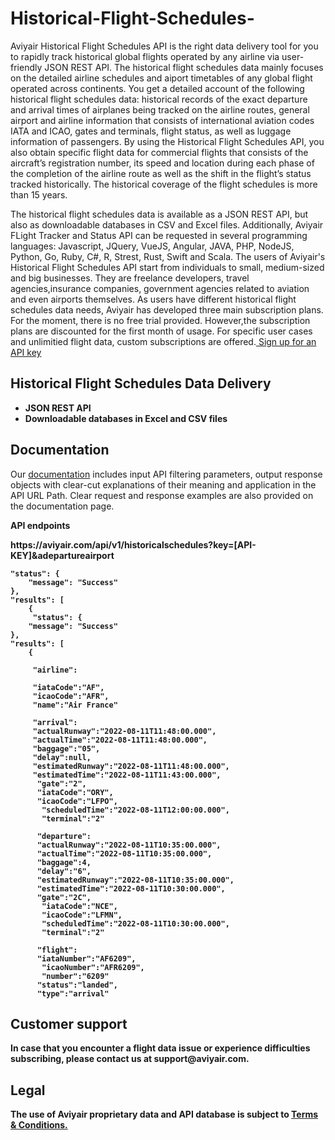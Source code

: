 # Historical-Flight-Schedules-
Aviyair Historical Flight Schedules API is the right data delivery tool for you to rapidly track historical global flights operated by any airline via user-friendly JSON REST API. The historical flight schedules data mainly focuses on the detailed airline schedules and aiport timetables of any global flight operated across continents. 
You get a detailed account of the following historical flight schedules data: historical records of the exact departure and arrival times of airplanes being tracked on the airline routes, general airport and airline information that consists of international aviation codes IATA and ICAO, gates and terminals, flight status, as well as luggage information of passengers. By using the Historical Flight Schedules API, you also obtain specific flight data for commercial flights that consists of the aircraft’s registration number, its speed and location during each phase of the completion of the airline route as well as the shift in the flight’s status tracked historically. The historical coverage of the flight schedules is more than 15 years. 

The historical flight schedules data is available as a JSON REST API, but also as downloadable databases in CSV and Excel files. Additionally, Aviyair FLight Tracker and Status API can be requested in several programming languages: Javascript, JQuery, VueJS, Angular, JAVA, PHP, NodeJS, Python, Go, Ruby, C#, R, Strest, Rust, Swift and Scala. 
The users of Aviyair's Historical Flight Schedules API start from individuals to small, medium-sized and big businesses. They are freelance developers, travel agencies,insurance companies, government agencies related to aviation and even airports themselves. 
As users have different historical flight schedules data needs, Aviyair has developed three main subscription plans. For the moment, there is no free trial provided. However,the subscription plans are discounted for the first month of usage. For specific user cases and unlimitied flight data, custom subscriptions are offered.<a href="https://aviyair.com/pricing-subscription-plans/" rel="nofollow"> Sign up for an API key</a>

<h2> Historical Flight Schedules Data Delivery</h2>
<ul>
 	<li><strong>JSON REST API</strong></li>
 	<li><strong>Downloadable databases in Excel and CSV files </strong></li>
</ul>

<h2>Documentation</h2>

Our <a href="https://aviyair.com/documentation/" rel="nofollow">documentation</a> includes input API filtering parameters, output response objects with clear-cut explanations of their meaning and application in the API URL Path. Clear request and response examples are also provided on the documentation page.

<p><strong>API endpoints<p>
https://aviyair.com/api/v1/historicalschedules?key=[API-KEY]&adepartureairport



    "status": {
        "message": "Success"
    },
    "results": [
        {
         "status": {
        "message": "Success"
    },
    "results": [
        {
          
         "airline":

         "iataCode":"AF",
         "icaoCode":"AFR",
         "name":"Air France"

         "arrival":
         "actualRunway":"2022-08-11T11:48:00.000",
         "actualTime":"2022-08-11T11:48:00.000",
         "baggage":"05",
         "delay":null,
         "estimatedRunway":"2022-08-11T11:48:00.000",
         "estimatedTime":"2022-08-11T11:43:00.000",
          "gate":"2",
          "iataCode":"ORY",
          "icaoCode":"LFPO",
           "scheduledTime":"2022-08-11T12:00:00.000",
           "terminal":"2"

          "departure":
          "actualRunway":"2022-08-11T10:35:00.000",
          "actualTime":"2022-08-11T10:35:00.000",
          "baggage":4,
          "delay":"6",
          "estimatedRunway":"2022-08-11T10:35:00.000",
          "estimatedTime":"2022-08-11T10:30:00.000",
          "gate":"2C",
           "iataCode":"NCE",
           "icaoCode":"LFMN",
           "scheduledTime":"2022-08-11T10:30:00.000",
           "terminal":"2"

          "flight":
          "iataNumber":"AF6209",
           "icaoNumber":"AFR6209",
           "number":"6209"
          "status":"landed",
          "type":"arrival" 
                    

<h2>Customer support</h2>
In case that you encounter a flight data issue or experience difficulties subscribing, please contact us at support@aviyair.com.

<h2>Legal</h2>
<p> The use of Aviyair proprietary data and API database is subject to  <a href="https://aviyair.com/terms-and-conditions/"> Terms &amp; Conditions.</a></p>

